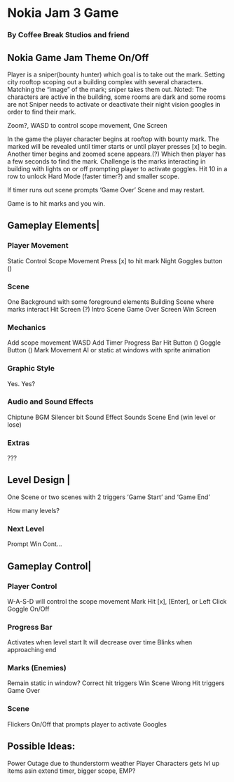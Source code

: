 # Nokia Jam 3 Game
### By Coffee Break Studios and friend

## Nokia Game Jam Theme On/Off

Player is a sniper(bounty hunter) which goal is to take out the mark.
Setting city rooftop scoping out a building complex with several characters.
Matching the “image” of the mark; sniper takes them out.
Noted: The characters are active in the building, some rooms are dark and some rooms are not
Sniper needs to activate or deactivate their night vision googles in order to find their mark.

Zoom?, WASD to control scope movement, One Screen

In the game the player character begins at rooftop with bounty mark. The marked will be revealed until timer starts or until player presses [x] to begin. Another timer begins and zoomed scene appears.(?) Which then player has a few seconds to find the mark. Challenge is the marks interacting in building with lights on or off prompting player to activate goggles. Hit 10 in a row to unlock Hard Mode (faster timer?) and smaller scope.

If timer runs out scene prompts ‘Game Over’ Scene and may restart.

Game is to hit marks and you win.

## Gameplay Elements|

### Player Movement
Static
Control Scope Movement 
Press [x] to  hit mark
Night Goggles button ()

### Scene
One Background with some foreground elements
Building Scene where marks interact
Hit Screen (?)
Intro Scene
Game Over Screen
Win Screen

### Mechanics
Add scope movement WASD
Add Timer Progress Bar 
Hit Button ()
Goggle Button ()
Mark Movement AI or static at windows with sprite animation

### Graphic Style 
Yes.
Yes?

### Audio and Sound Effects
Chiptune BGM
Silencer bit Sound
Effect Sounds
Scene End (win level or lose)

### Extras
???

## Level Design |

One Scene or two scenes with 2 triggers ‘Game Start’ and ‘Game End’

How many levels?

### Next Level
Prompt
Win
Cont...

## Gameplay Control|

### Player Control
W-A-S-D will control the scope movement
Mark Hit [x], [Enter], or Left Click
Goggle On/Off

### Progress Bar
Activates when level start
It will decrease over time
Blinks when approaching end

### Marks (Enemies)
Remain static in window?
Correct hit triggers Win Scene
Wrong Hit triggers Game Over

### Scene
Flickers On/Off that prompts player to activate Googles


## Possible Ideas:

Power Outage due to thunderstorm weather
Player Characters gets lvl up items asin extend timer, bigger scope, EMP?

